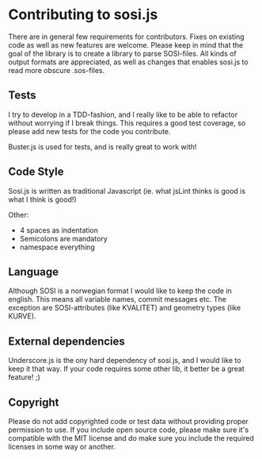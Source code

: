 Contributing to sosi.js
======================

There are in general few requirements for contributors. Fixes on existing code as well as new features are welcome.
Please keep in mind that the goal of the library is to create a library to parse SOSI-files. All kinds of output formats
are appreciated, as well as changes that enables sosi.js to read more obscure .sos-files.

Tests
-----
I try to develop in a TDD-fashion, and I really like to be able to refactor without worrying if I break things.
This requires a good test coverage, so please add new tests for the code you contribute.

Buster.js is used for tests, and is really great to work with!


Code Style
----------
Sosi.js is written as traditional Javascript (ie. what jsLint thinks is good is what I think is good!)

Other:
- 4 spaces as indentation
- Semicolons are mandatory
- namespace everything


Language
--------
Although SOSI is a norwegian format I would like to keep the code in english. This means all variable names,
commit messages etc. The exception are SOSI-attributes (like KVALITET) and geometry types (like KURVE).

External dependencies
---------------------
Underscore.js is the ony hard dependency of sosi.js, and I would like to keep it that way.
If your code requires some other lib, it better be a great feature! ;)

Copyright
---------
Please do not add copyrighted code or test data without providing proper permission to use.
If you include open source code, please make sure it's compatible with the MIT license and
do make sure you include the required licenses in some way or another.